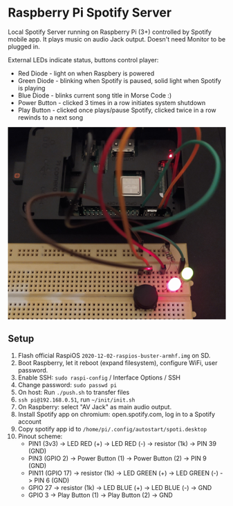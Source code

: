# Raspberry Pi Spotify Server
Local Spotify Server running on Raspberry Pi (3+) controlled by Spotify mobile app.
It plays music on audio Jack output. Doesn't need Monitor to be plugged in.

External LEDs indicate status, buttons control player:
- Red Diode - light on when Raspbery is powered
- Green Diode - blinking when Spotify is paused, solid light when Spotify is playing
- Blue Diode - blinks current song title in Morse Code :)
- Power Button - clicked 3 times in a row initiates system shutdown
- Play Button - clicked once plays/pause Spotify, clicked twice in a row rewinds to a next song

![RealWorld example](https://github.com/igrek51/raspberry-spoti-server/blob/master/img/spoti-server-picture.jpg?raw=true)  

## Setup

1. Flash official RaspiOS `2020-12-02-raspios-buster-armhf.img` on SD.
2. Boot Raspberry, let it reboot (expand filesystem), configure WiFi, user password.
3. Enable SSH: `sudo raspi-config` / Interface Options / SSH
4. Change password: `sudo passwd pi`
4. On host: Run `./push.sh` to transfer files
5. `ssh pi@192.168.0.51`, run `~/init/init.sh`
6. On Raspberry: select "AV Jack" as main audio output.
7. Install Spotify app on chromium: open.spotify.com, log in to a Spotify account
8. Copy spotify app id to `/home/pi/.config/autostart/spoti.desktop`
9. Pinout scheme:
	- PIN1 (3v3) -> LED RED (+) -> LED RED (-) -> resistor (1k) -> PIN 39 (GND)
	- PIN3 (GPIO 2) -> Power Button (1) -> Power Button (2) -> PIN 9 (GND)
	- PIN11 (GPIO 17) -> resistor (1k) -> LED GREEN (+) -> LED GREEN (-) -> PIN 6 (GND)
	- GPIO 27 -> resistor (1k) -> LED BLUE (+) -> LED BLUE (-) -> GND
	- GPIO 3 -> Play Button (1) -> Play Button (2) -> GND
